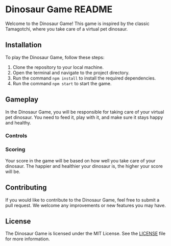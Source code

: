 # Dinosaur Game README

Welcome to the Dinosaur Game! This game is inspired by the classic Tamagotchi, where you take care of a virtual pet dinosaur. 

## Installation

To play the Dinosaur Game, follow these steps:

1. Clone the repository to your local machine.
2. Open the terminal and navigate to the project directory.
3. Run the command `npm install` to install the required dependencies.
4. Run the command `npm start` to start the game.

## Gameplay

In the Dinosaur Game, you will be responsible for taking care of your virtual pet dinosaur. You need to feed it, play with it, and make sure it stays happy and healthy.

### Controls



### Scoring

Your score in the game will be based on how well you take care of your dinosaur. The happier and healthier your dinosaur is, the higher your score will be.

## Contributing

If you would like to contribute to the Dinosaur Game, feel free to submit a pull request. We welcome any improvements or new features you may have.

## License

The Dinosaur Game is licensed under the MIT License. See the [LICENSE](./LICENSE) file for more information.

